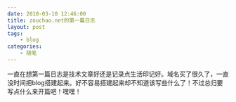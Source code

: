 ```yaml
---
date: 2010-03-10 12:46:00
title: zouchao.net的第一篇日志
layout: post
tags:
    - blog
categories:
    - 随笔
---
```

一直在想第一篇日志是技术文章好还是记录点生活印记好。域名买了很久了，一直没时间把blog搭建起来。好不容易搭建起来却不知道该写些什么了！不过总归要写点什么来开篇吧！嘿嘿！
